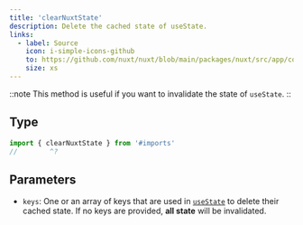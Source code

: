 ```yaml
---
title: 'clearNuxtState'
description: Delete the cached state of useState.
links:
  - label: Source
    icon: i-simple-icons-github
    to: https://github.com/nuxt/nuxt/blob/main/packages/nuxt/src/app/composables/state.ts
    size: xs
---
```


::note
This method is useful if you want to invalidate the state of `useState`.
::

## Type

```ts twoslash
import { clearNuxtState } from '#imports'
//        ^?
```

## Parameters

- `keys`: One or an array of keys that are used in [`useState`](/docs/4.x/api/composables/use-state) to delete their cached state. If no keys are provided, **all state** will be invalidated.
